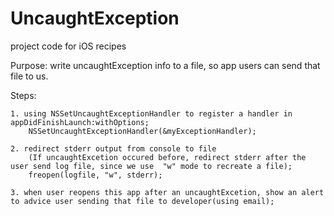 UncaughtException
=================

project code for iOS recipes

Purpose: write uncaughtException info to a file, so app users can send that file to us.

Steps:

    1. using NSSetUncaughtExceptionHandler to register a handler in appDidFinishLaunch:withOptions;
        NSSetUncaughtExceptionHandler(&myExceptionHandler);
        
    2. redirect stderr output from console to file
        (If uncaughtExcetion occured before, redirect stderr after the user send log file, since we use  "w" mode to recreate a file);
        freopen(logfile, "w", stderr);
        
    3. when user reopens this app after an uncaughtExcetion, show an alert to advice user sending that file to developer(using email);
    
    
